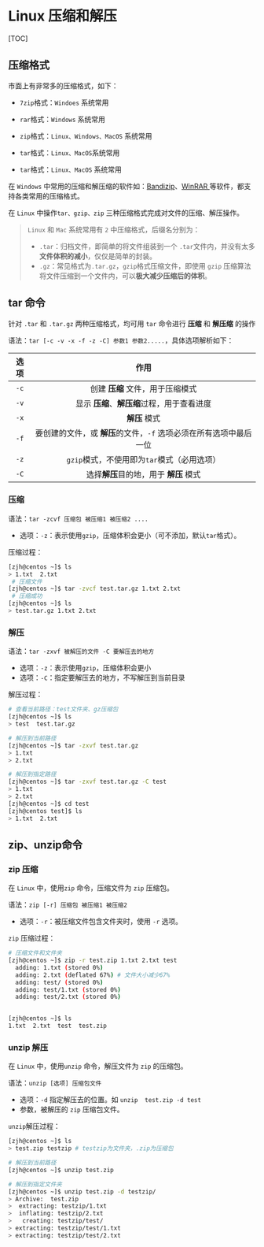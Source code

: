 # Linux 压缩和解压

[TOC]

## 压缩格式

市面上有非常多的压缩格式，如下：

- `7zip`格式：`Windoes` 系统常用
- `rar`格式：`Windows` 系统常用

- `zip`格式：`Linux、Windows、MacOS` 系统常用
- `tar`格式：`Linux、MacOS`系统常用
- `tar`格式：`Linux、MacOS` 系统常用

在 `Windows` 中常用的压缩和解压缩的软件如：[Bandizip](https://www.bandisoft.com/bandizip/)、[WinRAR ](https://www.rarlab.com/download.htm) 等软件，都支持各类常用的压缩格式。

在 `Linux` 中操作`tar、gzip、zip`  三种压缩格式完成对文件的压缩、解压操作。

>`Linux` 和 `Mac` 系统常用有 `2` 中压缩格式，后缀名分别为：
>
>- `.tar`：归档文件，即简单的将文件组装到一个 `.tar`文件内，并没有太多 **文件体积的减小**，仅仅是简单的封装。
>- `.gz`：常见格式为`.tar.gz`，`gzip`格式压缩文件，即使用 `gzip` 压缩算法将文件压缩到一个文件内，可以**极大减少压缩后的体积**。



## tar 命令

针对 `.tar` 和 `.tar.gz` 两种压缩格式，均可用 `tar` 命令进行 **压缩** 和 **解压缩** 的操作

语法：`tar [-c -v -x -f -z -C] 参数1 参数2.....`，具体选项解析如下：

| 选项 |                             作用                             |
| :--: | :----------------------------------------------------------: |
| `-c` |               创建 **压缩** 文件，用于压缩模式               |
| `-v` |         显示 **压缩**、**解压缩**过程，用于查看进度          |
| `-x` |                        **解压** 模式                         |
| `-f` | 要创建的文件，或 **解压**的文件，`-f` 选项必须在所有选项中最后一位 |
| `-z` |         `gzip`模式，不使用即为`tar`模式（必用选项）          |
| `-C` |            选择**解压**目的地，用于 **解压** 模式            |

### 压缩

语法：`tar -zcvf 压缩包 被压缩1 被压缩2 ....`

- 选项：`-z`：表示使用`gzip`，压缩体积会更小（可不添加，默认`tar`格式）。

压缩过程：

```bash
[zjh@centos ~]$ ls
> 1.txt  2.txt
 # 压缩文件
[zjh@centos ~]$ tar -zvcf test.tar.gz 1.txt 2.txt 
 # 压缩成功
[zjh@centos ~]$ ls
> test.tar.gz 1.txt 2.txt
```

### 解压

语法：`tar -zxvf 被解压的文件 -C 要解压去的地方`

- 选项：`-z`：表示使用`gzip`，压缩体积会更小
- 选项：`-C`：指定要解压去的地方，不写解压到当前目录

解压过程：

```bash
# 查看当前路径：test文件夹、gz压缩包
[zjh@centos ~]$ ls
> test  test.tar.gz

# 解压到当前路径
[zjh@centos ~]$ tar -zxvf test.tar.gz
> 1.txt
> 2.txt

# 解压到指定路径
[zjh@centos ~]$ tar -zxvf test.tar.gz -C test
> 1.txt
> 2.txt
[zjh@centos ~]$ cd test
[zjh@centos test]$ ls
> 1.txt  2.txt
```



## zip、unzip命令

### zip 压缩

在 `Linux` 中，使用`zip` 命令，压缩文件为 `zip` 压缩包。

语法：`zip [-r] 压缩包 被压缩1 被压缩2`

- 选项：`-r`：被压缩文件包含文件夹时，使用 `-r` 选项。

`zip` 压缩过程：

```bash
# 压缩文件和文件夹
[zjh@centos ~]$ zip -r test.zip 1.txt 2.txt test
  adding: 1.txt (stored 0%)
  adding: 2.txt (deflated 67%) # 文件大小减少67%
  adding: test/ (stored 0%)
  adding: test/1.txt (stored 0%)
  adding: test/2.txt (stored 0%)
  

[zjh@centos ~]$ ls
1.txt  2.txt  test  test.zip
```

### unzip 解压

在 `Linux` 中，使用`unzip` 命令，解压文件为 `zip` 的压缩包。

语法：`unzip [选项] 压缩包文件`

- 选项：`-d` 指定解压去的位置。如 `unzip  test.zip -d test`
- 参数，被解压的 `zip` 压缩包文件。

`unzip`解压过程：

```bash
[zjh@centos ~]$ ls
> test.zip testzip # testzip为文件夹，.zip为压缩包

# 解压到当前路径
[zjh@centos ~]$ unzip test.zip

# 解压到指定文件夹
[zjh@centos ~]$ unzip test.zip -d testzip/
> Archive:  test.zip
>  extracting: testzip/1.txt
>  inflating: testzip/2.txt
>   creating: testzip/test/
> extracting: testzip/test/1.txt
> extracting: testzip/test/2.txt
```

















